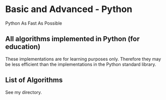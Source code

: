 # Basic and Advanced - Python
Python As Fast As Possible

## All algorithms implemented in Python (for education)
These implementations are for learning purposes only. Therefore they may be less efficient than the implementations in the Python standard library.

## List of Algorithms
See my directory.